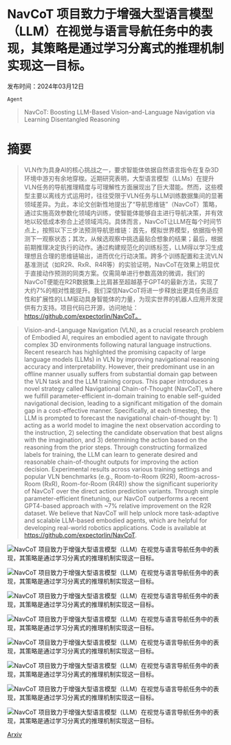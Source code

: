 # NavCoT 项目致力于增强大型语言模型（LLM）在视觉与语言导航任务中的表现，其策略是通过学习分离式的推理机制实现这一目标。

发布时间：2024年03月12日

`Agent`

> NavCoT: Boosting LLM-Based Vision-and-Language Navigation via Learning Disentangled Reasoning

# 摘要

> VLN作为具身AI的核心挑战之一，要求智能体依据自然语言指令在复杂3D环境中游刃有余地穿梭。近期研究表明，大型语言模型（LLMs）在提升VLN任务的导航推理精度与可理解性方面展现出了巨大潜能。然而，这些模型主要以离线方式运用时，往往受限于VLN任务与LLM训练数据集间的显著领域差异。为此，本论文创新性地提出了“导航思维链”（NavCoT）策略，通过实施高效参数化领域内训练，使智能体能够自主进行导航决策，并有效地以较低成本弥合上述领域鸿沟。具体而言，NavCoT让LLM在每个时间节点上，按照以下三步法预测导航思维链：首先，模拟世界模型，依据指令预测下一观察状态；其次，从候选观察中挑选最贴合想象的结果；最后，根据前期推理决定执行的动作。通过构建规范化的训练标签，LLM得以学习生成理想且合理的思维链输出，进而优化行动决策。跨多个训练配置和主流VLN基准测试（如R2R、RxR、R4R等）的实验证明，NavCoT在效果上明显优于直接动作预测的同类方案。仅需简单进行参数高效的微调，我们的NavCoT便能在R2R数据集上比肩甚至超越基于GPT4的最新方法，实现了大约7%的相对性能提升。我们深信NavCoT将进一步释放出更具任务适应性和扩展性的LLM驱动具身智能体的力量，为现实世界的机器人应用开发提供有力支持。项目代码已开源，访问地址：https://github.com/expectorlin/NavCoT。

> Vision-and-Language Navigation (VLN), as a crucial research problem of Embodied AI, requires an embodied agent to navigate through complex 3D environments following natural language instructions. Recent research has highlighted the promising capacity of large language models (LLMs) in VLN by improving navigational reasoning accuracy and interpretability. However, their predominant use in an offline manner usually suffers from substantial domain gap between the VLN task and the LLM training corpus. This paper introduces a novel strategy called Navigational Chain-of-Thought (NavCoT), where we fulfill parameter-efficient in-domain training to enable self-guided navigational decision, leading to a significant mitigation of the domain gap in a cost-effective manner. Specifically, at each timestep, the LLM is prompted to forecast the navigational chain-of-thought by: 1) acting as a world model to imagine the next observation according to the instruction, 2) selecting the candidate observation that best aligns with the imagination, and 3) determining the action based on the reasoning from the prior steps. Through constructing formalized labels for training, the LLM can learn to generate desired and reasonable chain-of-thought outputs for improving the action decision. Experimental results across various training settings and popular VLN benchmarks (e.g., Room-to-Room (R2R), Room-across-Room (RxR), Room-for-Room (R4R)) show the significant superiority of NavCoT over the direct action prediction variants. Through simple parameter-efficient finetuning, our NavCoT outperforms a recent GPT4-based approach with ~7% relative improvement on the R2R dataset. We believe that NavCoT will help unlock more task-adaptive and scalable LLM-based embodied agents, which are helpful for developing real-world robotics applications. Code is available at https://github.com/expectorlin/NavCoT.

![NavCoT 项目致力于增强大型语言模型（LLM）在视觉与语言导航任务中的表现，其策略是通过学习分离式的推理机制实现这一目标。](../../../paper_images/2403.07376/x1.png)

![NavCoT 项目致力于增强大型语言模型（LLM）在视觉与语言导航任务中的表现，其策略是通过学习分离式的推理机制实现这一目标。](../../../paper_images/2403.07376/x2.png)

![NavCoT 项目致力于增强大型语言模型（LLM）在视觉与语言导航任务中的表现，其策略是通过学习分离式的推理机制实现这一目标。](../../../paper_images/2403.07376/x3.png)

![NavCoT 项目致力于增强大型语言模型（LLM）在视觉与语言导航任务中的表现，其策略是通过学习分离式的推理机制实现这一目标。](../../../paper_images/2403.07376/x4.png)

![NavCoT 项目致力于增强大型语言模型（LLM）在视觉与语言导航任务中的表现，其策略是通过学习分离式的推理机制实现这一目标。](../../../paper_images/2403.07376/x5.png)

![NavCoT 项目致力于增强大型语言模型（LLM）在视觉与语言导航任务中的表现，其策略是通过学习分离式的推理机制实现这一目标。](../../../paper_images/2403.07376/x6.png)

![NavCoT 项目致力于增强大型语言模型（LLM）在视觉与语言导航任务中的表现，其策略是通过学习分离式的推理机制实现这一目标。](../../../paper_images/2403.07376/x7.png)

![NavCoT 项目致力于增强大型语言模型（LLM）在视觉与语言导航任务中的表现，其策略是通过学习分离式的推理机制实现这一目标。](../../../paper_images/2403.07376/x8.png)

[Arxiv](https://arxiv.org/abs/2403.07376)